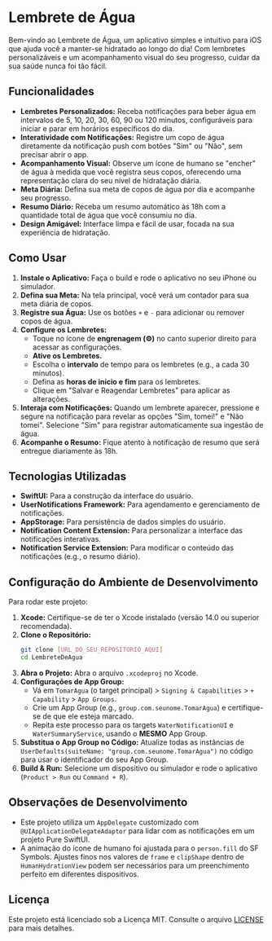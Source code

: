 #  Lembrete de Água

Bem-vindo ao Lembrete de Água, um aplicativo simples e intuitivo para iOS que ajuda você a manter-se hidratado ao longo do dia! Com lembretes personalizáveis e um acompanhamento visual do seu progresso, cuidar da sua saúde nunca foi tão fácil.

##  Funcionalidades

* **Lembretes Personalizados:** Receba notificações para beber água em intervalos de 5, 10, 20, 30, 60, 90 ou 120 minutos, configuráveis para iniciar e parar em horários específicos do dia.
* **Interatividade com Notificações:** Registre um copo de água diretamente da notificação push com botões "Sim" ou "Não", sem precisar abrir o app.
* **Acompanhamento Visual:** Observe um ícone de humano se "encher" de água à medida que você registra seus copos, oferecendo uma representação clara do seu nível de hidratação diária.
* **Meta Diária:** Defina sua meta de copos de água por dia e acompanhe seu progresso.
* **Resumo Diário:** Receba um resumo automático às 18h com a quantidade total de água que você consumiu no dia.
* **Design Amigável:** Interface limpa e fácil de usar, focada na sua experiência de hidratação.

##  Como Usar

1.  **Instale o Aplicativo:** Faça o build e rode o aplicativo no seu iPhone ou simulador.
2.  **Defina sua Meta:** Na tela principal, você verá um contador para sua meta diária de copos.
3.  **Registre sua Água:** Use os botões `+` e `-` para adicionar ou remover copos de água.
4.  **Configure os Lembretes:**
    * Toque no ícone de **engrenagem (⚙️)** no canto superior direito para acessar as configurações.
    * **Ative os Lembretes.**
    * Escolha o **intervalo** de tempo para os lembretes (e.g., a cada 30 minutos).
    * Defina as **horas de início e fim** para os lembretes.
    * Clique em "Salvar e Reagendar Lembretes" para aplicar as alterações.
5.  **Interaja com Notificações:** Quando um lembrete aparecer, pressione e segure na notificação para revelar as opções "Sim, tomei!" e "Não tomei". Selecione "Sim" para registrar automaticamente sua ingestão de água.
6.  **Acompanhe o Resumo:** Fique atento à notificação de resumo que será entregue diariamente às 18h.

##  Tecnologias Utilizadas

* **SwiftUI:** Para a construção da interface do usuário.
* **UserNotifications Framework:** Para agendamento e gerenciamento de notificações.
* **AppStorage:** Para persistência de dados simples do usuário.
* **Notification Content Extension:** Para personalizar a interface das notificações interativas.
* **Notification Service Extension:** Para modificar o conteúdo das notificações (e.g., o resumo diário).

##  Configuração do Ambiente de Desenvolvimento

Para rodar este projeto:

1.  **Xcode:** Certifique-se de ter o Xcode instalado (versão 14.0 ou superior recomendada).
2.  **Clone o Repositório:**
    ```bash
    git clone [URL_DO_SEU_REPOSITORIO_AQUI]
    cd LembreteDeAgua
    ```
3.  **Abra o Projeto:** Abra o arquivo `.xcodeproj` no Xcode.
4.  **Configurações de App Group:**
    * Vá em `TomarAgua` (o target principal) > `Signing & Capabilities` > `+ Capability` > `App Groups`.
    * Crie um App Group (e.g., `group.com.seunome.TomarAgua`) e certifique-se de que ele esteja marcado.
    * Repita este processo para os targets `WaterNotificationUI` e `WaterSummaryService`, usando o **MESMO** App Group.
5.  **Substitua o App Group no Código:** Atualize todas as instâncias de `UserDefaults(suiteName: "group.com.seunome.TomarAgua")` no código para usar o identificador do seu App Group.
6.  **Build & Run:** Selecione um dispositivo ou simulador e rode o aplicativo (`Product > Run` ou `Command + R`).

##  Observações de Desenvolvimento

* Este projeto utiliza um `AppDelegate` customizado com `@UIApplicationDelegateAdaptor` para lidar com as notificações em um projeto Pure SwiftUI.
* A animação do ícone de humano foi ajustada para o `person.fill` do SF Symbols. Ajustes finos nos valores de `frame` e `clipShape` dentro de `HumanHydrationView` podem ser necessários para um preenchimento perfeito em diferentes dispositivos.

##  Licença

Este projeto está licenciado sob a Licença MIT. Consulte o arquivo [LICENSE](LICENSE) para mais detalhes.
